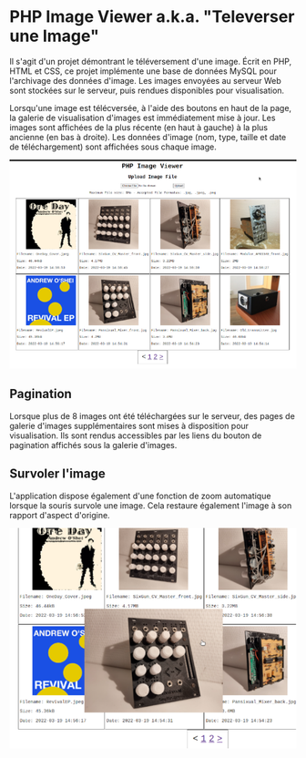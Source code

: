 # PHP Image Viewer a.k.a. "Televerser une Image"

Il s'agit d'un projet démontrant le téléversement d'une image. Écrit en PHP, HTML et CSS, ce projet implémente une base de données MySQL pour l'archivage des données d'image. Les images envoyées au serveur Web sont stockées sur le serveur, puis rendues disponibles pour visualisation.

Lorsqu'une image est télécversée, à l'aide des boutons en haut de la page, la galerie de visualisation d'images est immédiatement mise à jour. Les images sont affichées de la plus récente (en haut à gauche) à la plus ancienne (en bas à droite). Les données d'image (nom, type, taille et date de téléchargement) sont affichées sous chaque image.

<p align="center">
  <img src="https://github.com/GonzoDMX/Langages_Web/blob/main/TP_2_Televerser_une_Image/assets/page_overview.png">
</p>

## Pagination

Lorsque plus de 8 images ont été téléchargées sur le serveur, des pages de galerie d'images supplémentaires sont mises à disposition pour visualisation. Ils sont rendus accessibles par les liens du bouton de pagination affichés sous la galerie d'images.

## Survoler l'image

L'application dispose également d'une fonction de zoom automatique lorsque la souris survole une image. Cela restaure également l'image à son rapport d'aspect d'origine.

<p align="center">
  <img src="https://github.com/GonzoDMX/Langages_Web/blob/main/TP_2_Televerser_une_Image/assets/hover_demo.png">
</p>

